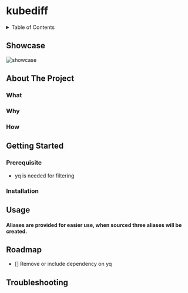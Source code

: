 # kubediff

<details>
  <summary>Table of Contents</summary>

- [kubediff](#kubediff)
  * [Showcase](#showcase)
  * [About The Project](#about-the-project)
    + [What](#what)
    + [Why](#why)
    + [How](#how)
  * [Getting Started](#getting-started)
    + [Prerequisite](#prerequisite)
    + [Installation](#installation)
  * [Usage](#usage)
  * [Roadmap](#roadmap)
  * [Troubleshooting](#troubleshooting))

</details>

## Showcase
![showcase](https://raw.github.com/Ramilito/kubediff/main/docs/images/kubediff.gif)

## About The Project

### What

### Why

### How

## Getting Started

### Prerequisite

* yq is needed for filtering 

### Installation

## Usage

#### Aliases are provided for easier use, when sourced three aliases will be created.

<!-- ROADMAP -->
## Roadmap

- [] Remove or include dependency on yq 

## Troubleshooting

